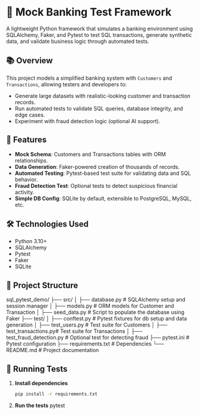 # 🏦 Mock Banking Test Framework

A lightweight Python framework that simulates a banking environment using SQLAlchemy, Faker, and Pytest to test SQL transactions, generate synthetic data, and validate business logic through automated tests.

## 📚 Overview

This project models a simplified banking system with `Customers` and `Transactions`, allowing testers and developers to:

- Generate large datasets with realistic-looking customer and transaction records.
- Run automated tests to validate SQL queries, database integrity, and edge cases.
- Experiment with fraud detection logic (optional AI support).

## 🚀 Features

- **Mock Schema**: Customers and Transactions tables with ORM relationships.
- **Data Generation**: Faker-powered creation of thousands of records.
- **Automated Testing**: Pytest-based test suite for validating data and SQL behavior.
- **Fraud Detection Test**: Optional tests to detect suspicious financial activity.
- **Simple DB Config**: SQLite by default, extensible to PostgreSQL, MySQL, etc.

## 🛠️ Technologies Used

- Python 3.10+
- SQLAlchemy
- Pytest
- Faker
- SQLite

## 📂 Project Structure

sql_pytest_demo/
├── src/
│ ├── database.py # SQLAlchemy setup and session manager
│ ├── models.py # ORM models for Customer and Transaction
│ ├── seed_data.py # Script to populate the database using Faker
├── test/
│ ├── conftest.py # Pytest fixtures for db setup and data generation
│ ├── test_users.py # Test suite for Customers
│ ├── test_transactions.py# Test suite for Transactions
│ ├── test_fraud_detection.py # Optional test for detecting fraud
├── pytest.ini # Pytest configuration
├── requirements.txt # Dependencies
└── README.md # Project documentation


## 🧪 Running Tests

1. **Install dependencies**  
   ```bash
   pip install -r requirements.txt

2. **Run the tests**
    pytest